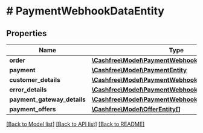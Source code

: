 # # PaymentWebhookDataEntity

## Properties

Name | Type | Description | Notes
------------ | ------------- | ------------- | -------------
**order** | [**\Cashfree\Model\PaymentWebhookOrderEntity**](PaymentWebhookOrderEntity.md) |  | [optional]
**payment** | [**\Cashfree\Model\PaymentEntity**](PaymentEntity.md) |  | [optional]
**customer_details** | [**\Cashfree\Model\PaymentWebhookCustomerEntity**](PaymentWebhookCustomerEntity.md) |  | [optional]
**error_details** | [**\Cashfree\Model\PaymentWebhookErrorEntity**](PaymentWebhookErrorEntity.md) |  | [optional]
**payment_gateway_details** | [**\Cashfree\Model\PaymentWebhookGatewayDetailsEntity**](PaymentWebhookGatewayDetailsEntity.md) |  | [optional]
**payment_offers** | [**\Cashfree\Model\OfferEntity[]**](OfferEntity.md) |  | [optional]

[[Back to Model list]](../../README.md#models) [[Back to API list]](../../README.md#endpoints) [[Back to README]](../../README.md)
